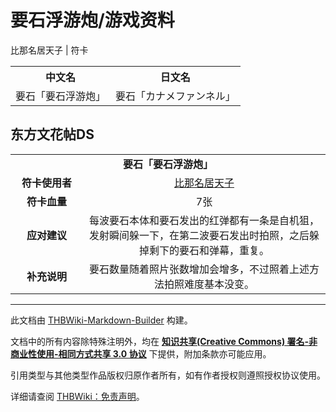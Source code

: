 # 要石浮游炮/游戏资料

<!-- source html: G:\repos\THBWiki-Markdown-Builder\THBWikiMarkdown\Temp\main\e\e7\ns0%3A%E8%A6%81%E7%9F%B3%E6%B5%AE%E6%B8%B8%E7%82%AE%2F%E6%B8%B8%E6%88%8F%E8%B5%84%E6%96%99.html -->

比那名居天子 | 符卡


<table>

<tbody><tr>
<th>中文名</th>
<th>日文名
</th></tr>
<tr>
<td>要石「要石浮游炮」</td>
<td>要石「カナメファンネル」
</td></tr></tbody></table>



## 东方文花帖DS

<table>
<tbody><tr><td style="min-width:200px" colspan="4" align="center"><b>要石「要石浮游炮」</b></td></tr><tr><td style="min-width:100px" colspan="2" align="center"><b>符卡使用者</b></td><td style="min-width:250px" colspan="2" align="center"><a href="./比那名居天子.md" title="比那名居天子">比那名居天子</a></td></tr><tr><td style="min-width:100px" colspan="2" align="center"><b>符卡血量</b></td><td style="min-width:250px" colspan="2" align="center">7张</td></tr><tr><td style="min-width:100px" colspan="2" align="center"><b>应对建议</b></td><td style="min-width:250px" colspan="2" align="center">每波要石本体和要石发出的红弹都有一条是自机狙，发射瞬间躲一下，在第二波要石发出时拍照，之后躲掉剩下的要石和弹幕，重复。</td></tr><tr><td style="min-width:100px" colspan="2" align="center"><b>补充说明</b></td><td style="min-width:250px" colspan="2" align="center">要石数量随着照片张数增加会增多，不过照着上述方法拍照难度基本没变。</td></tr>
</tbody></table>







---

此文档由 [THBWiki-Markdown-Builder](https://github.com/Delsin-Yu/THBWiki-Markdown-Builder) 构建。

文档中的所有内容除特殊注明外，均在 [**知识共享(Creative Commons) 署名-非商业性使用-相同方式共享 3.0 协议**](https://creativecommons.org/licenses/by-sa/3.0/deed.zh-hans) 下提供，附加条款亦可能应用。

引用类型与其他类型作品版权归原作者所有，如有作者授权则遵照授权协议使用。

详细请查阅 [THBWiki：免责声明](https://thbwiki.cc/THBWiki:%E5%85%8D%E8%B4%A3%E5%A3%B0%E6%98%8E)。

